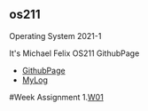 ## os211
Operating System 2021-1

It's Michael Felix OS211 GithubPage

- [GithubPage](https://github.com/mfelixharyono/os211)
- [MyLog](https://github.com/mfelixharyono/os211/blob/master/TXT/mylog.txt)

#Week Assignment
1.[W01](https://github.com/mfelixharyono/os211/blob/master/w01.md)
